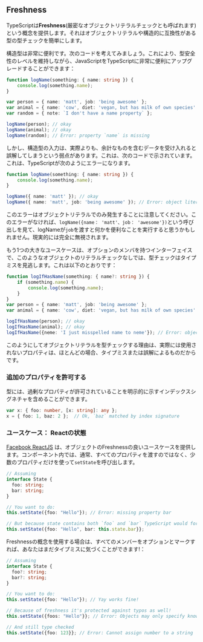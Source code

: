 ## Freshness

TypeScriptは**Freshness**(厳密なオブジェクトリテラルチェックとも呼ばれます)という概念を提供します。それはオブジェクトリテラルや構造的に互換性がある型の型チェックを簡単にします。

構造型は非常に便利です。次のコードを考えてみましょう。これにより、型安全性のレベルを維持しながら、JavaScriptをTypeScriptに非常に便利にアップグレードすることができます：

```ts
function logName(something: { name: string }) {
    console.log(something.name);
}

var person = { name: 'matt', job: 'being awesome' };
var animal = { name: 'cow', diet: 'vegan, but has milk of own species' };
var random = { note: `I don't have a name property` };

logName(person); // okay
logName(animal); // okay
logName(random); // Error: property `name` is missing
```

しかし、構造型の入力は、実際よりも、余計なものを含むデータを受け入れると誤解してしまうという弱点があります。これは、次のコードで示されています。これは、TypeScriptが次のようにエラーになります。

```ts
function logName(something: { name: string }) {
    console.log(something.name);
}

logName({ name: 'matt' }); // okay
logName({ name: 'matt', job: 'being awesome' }); // Error: object literals must only specify known properties. `job` is excessive here.
```

このエラーはオブジェクトリテラルでのみ発生することに注意してください。このエラーがなければ、`logName({name： 'matt'、job： 'awesome'})`という呼び出しを見て、logNameが`job`を渡すと何かを便利なことを実行すると思うかもしれません。現実的には完全に無視されます。

もう1つの大きなユースケースは、オプションのメンバを持つインターフェイスで、このようなオブジェクトのリテラルチェックなしでは、型チェックはタイプミスを見逃します。これは以下のとおりです：

```ts
function logIfHasName(something: { name?: string }) {
    if (something.name) {
        console.log(something.name);
    }
}
var person = { name: 'matt', job: 'being awesome' };
var animal = { name: 'cow', diet: 'vegan, but has milk of own species' };

logIfHasName(person); // okay
logIfHasName(animal); // okay
logIfHasName({neme: 'I just misspelled name to neme'}); // Error: object literals must only specify known properties. `neme` is excessive here.
```

このようにしてオブジェクトリテラルを型チェックする理由は、実際には使用されないプロパティは、ほとんどの場合、タイプミスまたは誤解によるものだからです。

### 追加のプロパティを許可する

型には、過剰なプロパティが許可されていることを明示的に示すインデックスシグネチャを含めることができます。

```ts
var x: { foo: number, [x: string]: any };
x = { foo: 1, baz: 2 };  // Ok, `baz` matched by index signature
```

### ユースケース： Reactの状態

[Facebook ReactJS](https://facebook.github.io/react/) は、オブジェクトのFreshnessの良いユースケースを提供します。コンポーネント内では、通常、すべてのプロパティを渡すのではなく、少数のプロパティだけを使って`setState`を呼び出します。

```ts
// Assuming
interface State {
  foo: string;
  bar: string;
}

// You want to do: 
this.setState({foo: "Hello"}); // Error: missing property bar

// But because state contains both `foo` and `bar` TypeScript would force you to do: 
this.setState({foo: "Hello", bar: this.state.bar}};
```

Freshnessの概念を使用する場合は、すべてのメンバーをオプションとマークすれば、あなたはまだタイプミスに気づくことができます!：

```ts
// Assuming
interface State {
  foo?: string;
  bar?: string;
}

// You want to do: 
this.setState({foo: "Hello"}); // Yay works fine!

// Because of freshness it's protected against typos as well!
this.setState({foos: "Hello"}}; // Error: Objects may only specify known properties

// And still type checked
this.setState({foo: 123}}; // Error: Cannot assign number to a string
```
